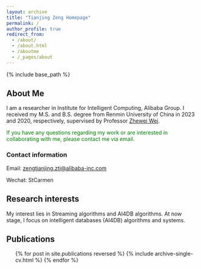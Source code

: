 ```yaml
---
layout: archive
title: "Tianjing Zeng Homepage"
permalink: /
author_profile: true
redirect_from:
  - /about/
  - /about.html
  - /aboutme
  - /_pages/about
---
```


{% include base_path %}

## About Me

I am a researcher in Institute for Intelligent Computing, Alibaba Group. I received my M.S. and B.S. degree from Renmin University of China in 2023 and 2020, respectively, supervised by Professor [Zhewei Wei](https://weizhewei.com/).

<span style="color:green">If you have any questions regarding my work or are interested in collaborating with me, please contact me via email. </span>

### Contact information
Email: zengtianjing.ztj@alibaba-inc.com

Wechat: StCarmen

## Research interests

My interest lies in Streaming algorithms and AI4DB algorithms. At now stage, I focus on intelligent databases (AI4DB) algorithms and systems.

## Publications

<ul>{% for post in site.publications reversed %}
{% include archive-single-cv.html %}
{% endfor %}</ul>
